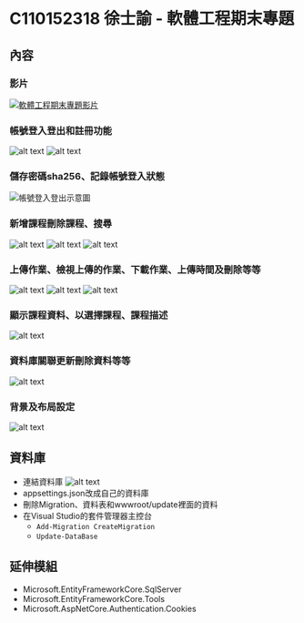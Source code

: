 # C110152318 徐士諭 - 軟體工程期末專題

## 內容
### 影片
[![軟體工程期末專題影片](https://img.youtube.com/vi/KrWNrv9An9M/0.jpg)](https://youtu.be/KrWNrv9An9M)

### 帳號登入登出和註冊功能
![alt text](image/{DF22BDDB-E1AE-4131-8F9D-99C108AFDCC2}.png)
![alt text](image/{F119E534-036F-40EA-A007-4886EF6FD1DB}.png)
### 儲存密碼sha256、記錄帳號登入狀態
![帳號登入登出示意圖](image/{08C2EF74-42B6-4CD5-9E9B-22F594D2D703}.png)
### 新增課程刪除課程、搜尋
![alt text](image/{8379A91D-8CA6-4C66-874A-4669F76ED3B1}.png)
![alt text](image/{1BE08B45-1CD7-45CC-96A1-BCCA1BC4CD0D}.png)
![alt text](image/{E489864D-4045-479B-AF70-CA4E7438C152}.png)
### 上傳作業、檢視上傳的作業、下載作業、上傳時間及刪除等等
![alt text](image/{EBDE540A-EDF7-43E4-94C7-D96A0B0A1437}.png)
![alt text](image/{D06AB9B3-9674-4F64-BD16-34A098ABD820}.png)
![alt text](image/{A8B80521-3870-42FD-AF0A-E329CB55C0CE}.png)
### 顯示課程資料、以選擇課程、課程描述
![alt text](image/{57E044D9-3227-4E9B-BEED-C62BD5042D5C}.png)
### 資料庫關聯更新刪除資料等等
![alt text](image/{2B70171E-A483-44B9-AC7E-5B12904A967A}.png)
### 背景及布局設定
![alt text](image/{600DF314-6D49-4D45-8F5D-FD947C8CAFB5}.png)

## 資料庫
- 連結資料庫
![alt text](image/{2ADA8AD2-F0FB-481E-9BE7-8FF423401FCE}.png)
- appsettings.json改成自己的資料庫
- 刪除Migration、資料表和wwwroot/update裡面的資料
- 在Visual Studio的套件管理器主控台
    - `Add-Migration CreateMigration`
    - `Update-DataBase`

## 延伸模組
- Microsoft.EntityFrameworkCore.SqlServer
- Microsoft.EntityFrameworkCore.Tools
- Microsoft.AspNetCore.Authentication.Cookies